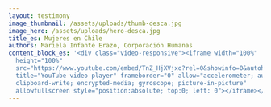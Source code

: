 ```yaml
---
layout: testimony
image_thumbnail: /assets/uploads/thumb-desca.jpg
image_hero: /assets/uploads/hero-desca.jpg
title_es: Mujeres en Chile
authors: Mariela Infante Erazo, Corporación Humanas
content_block_es: '<div class="video-responsive"><iframe width="100%"
  height="100%"
  src="https://www.youtube.com/embed/TnZ_HjXVjxo?rel=0&showinfo=0&autohide=1&modestbranding=1"
  title="YouTube video player" frameborder="0" allow="accelerometer; autoplay;
  clipboard-write; encrypted-media; gyroscope; picture-in-picture"
  allowfullscreen style="position:absolute; top:0; left: 0"></iframe></div>'
---
```

